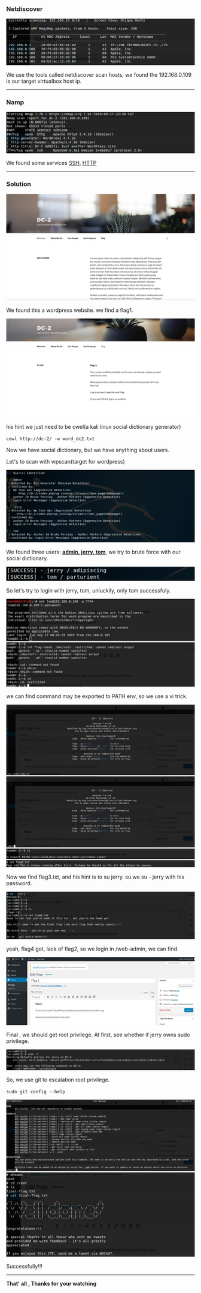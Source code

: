 

### **Netdiscover**

<img src="images/Screen Shot 2019-09-17 at 10.38.18 PM.png" alt="Screen Shot 2019-09-17 at 10.38.18 PM" style="zoom:100%;" />


We use the tools called netdiscover scan hosts, we found the 192.168.0.109 is our target virtualbox host ip.

------

### **Namp**

<img src="images/Screen Shot 2019-09-17 at 10.39.06 PM.png" alt="Screen Shot 2019-09-17 at 10.39.06 PM" style="zoom:100%;" />


We found some services <u>SSH</u>, <u>HTTP</u>

------

### Solution

<img src="images/Screen Shot 2019-09-17 at 9.57.26 PM.png" alt="Screen Shot 2019-09-17 at 9.57.26 PM" style="zoom:100%;" />

We found this a wordpress website. we find a flag1.

<img src="images/Screen Shot 2019-09-17 at 9.58.12 PM.png" alt="Screen Shot 2019-09-17 at 9.58.12 PM" style="zoom:100%;" />

his hint we just need to be cwel(a kali linux social dictionary generator)

`cewl http://dc-2/ -w word_dc2.txt`

Now we have social dictionary, but we have anything about users.

Let's to scan with wpscan(target for wordpress)

<img src="images/Screen Shot 2019-09-17 at 10.20.07 PM.png" alt="Screen Shot 2019-09-17 at 10.20.07 PM" style="zoom:100%;" />

We found three users: **<u>admin, jerry, tom</u>**, we try to brute force with our social dictionary.

<img src="images/Screen Shot 2019-09-17 at 10.23.35 PM.png" alt="Screen Shot 2019-09-17 at 10.23.35 PM" style="zoom:100%;" />

So let's try to login with jerry, tom, unluckily, only tom successfuly.

<img src="images/Screen Shot 2019-09-17 at 10.58.34 PM.png" alt="Screen Shot 2019-09-17 at 10.58.34 PM" style="zoom:100%;" />

<img src="images/Screen Shot 2019-09-17 at 10.59.39 PM.png" alt="Screen Shot 2019-09-17 at 10.59.39 PM" style="zoom:100%;" />

we can find command may be exported to PATH env, so we use a vi trick.

<img src="images/Screen Shot 2019-09-17 at 11.03.18 PM.png" alt="Screen Shot 2019-09-17 at 11.03.18 PM" style="zoom:100%;" />

<img src="images/Screen Shot 2019-09-17 at 11.04.04 PM.png" alt="Screen Shot 2019-09-17 at 11.04.04 PM" style="zoom:100%;" />

<img src="images/Screen Shot 2019-09-17 at 11.04.31 PM.png" alt="Screen Shot 2019-09-17 at 11.04.31 PM" style="zoom:100%;" />

<img src="images/Screen Shot 2019-09-17 at 11.04.51 PM.png" alt="Screen Shot 2019-09-17 at 11.04.51 PM" style="zoom:100%;" />

Now we find flag3.txt, and his hint is to su jerry. su we su - jerry with his password.

<img src="images/Screen Shot 2019-09-17 at 11.05.26 PM.png" alt="Screen Shot 2019-09-17 at 11.05.26 PM" style="zoom:100%;" />

yeah, flag4 got, lack of flag2, so we login in /web-admin, we can find.

<img src="images/Screen Shot 2019-09-17 at 10.41.52 PM.png" alt="Screen Shot 2019-09-17 at 10.41.52 PM" style="zoom:100%;" />

Final , we should get root privilege. At first, see whether if jerry owns sudo privilege.

<img src="images/Screen Shot 2019-09-17 at 11.06.19 PM.png" alt="Screen Shot 2019-09-17 at 11.06.19 PM" style="zoom:100%;" />

So, we use git to escalation root privilege.

`sudo git config --help`

<img src="images/Screen Shot 2019-09-17 at 11.06.51 PM.png" alt="Screen Shot 2019-09-17 at 11.06.51 PM" style="zoom:100%;" />

<img src="images/Screen Shot 2019-09-17 at 11.07.22 PM.png" alt="Screen Shot 2019-09-17 at 11.07.22 PM" style="zoom:100%;" />


Successfully!!!

------

**That' all , Thanks for your watching**